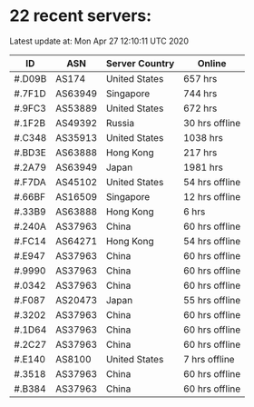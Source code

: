 # 22 recent servers:

Latest update at: Mon Apr 27 12:10:11 UTC 2020

| ID | ASN | Server Country | Online |
| -- | --- | -------------- | ------ |
| #.D09B | AS174 | United States | 657 hrs |
| #.7F1D | AS63949 | Singapore | 744 hrs |
| #.9FC3 | AS53889 | United States | 672 hrs |
| #.1F2B | AS49392 | Russia | 30 hrs offline |
| #.C348 | AS35913 | United States | 1038 hrs |
| #.BD3E | AS63888 | Hong Kong | 217 hrs |
| #.2A79 | AS63949 | Japan | 1981 hrs |
| #.F7DA | AS45102 | United States | 54 hrs offline |
| #.66BF | AS16509 | Singapore | 12 hrs offline |
| #.33B9 | AS63888 | Hong Kong | 6 hrs |
| #.240A | AS37963 | China | 60 hrs offline |
| #.FC14 | AS64271 | Hong Kong | 54 hrs offline |
| #.E947 | AS37963 | China | 60 hrs offline |
| #.9990 | AS37963 | China | 60 hrs offline |
| #.0342 | AS37963 | China | 60 hrs offline |
| #.F087 | AS20473 | Japan | 55 hrs offline |
| #.3202 | AS37963 | China | 60 hrs offline |
| #.1D64 | AS37963 | China | 60 hrs offline |
| #.2C27 | AS37963 | China | 60 hrs offline |
| #.E140 | AS8100 | United States | 7 hrs offline |
| #.3518 | AS37963 | China | 60 hrs offline |
| #.B384 | AS37963 | China | 60 hrs offline |

